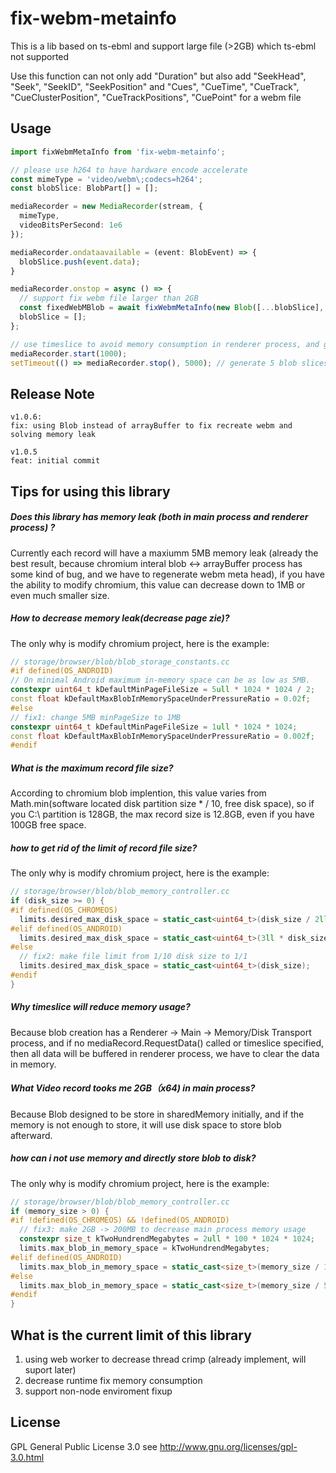# fix-webm-metainfo

This is a lib based on ts-ebml and support large file (>2GB) which ts-ebml not supported

Use this function can not only add "Duration" but also add "SeekHead", "Seek", "SeekID", "SeekPosition" and "Cues", "CueTime", "CueTrack", "CueClusterPosition", "CueTrackPositions", "CuePoint" for a webm file
## Usage

```typescript
import fixWebmMetaInfo from 'fix-webm-metainfo';

// please use h264 to have hardware encode accelerate
const mimeType = 'video/webm\;codecs=h264';
const blobSlice: BlobPart[] = [];

mediaRecorder = new MediaRecorder(stream, {
  mimeType,
  videoBitsPerSecond: 1e6
});

mediaRecorder.ondataavailable = (event: BlobEvent) => {
  blobSlice.push(event.data);
}

mediaRecorder.onstop = async () => {
  // support fix webm file larger than 2GB
  const fixedWebMBlob = await fixWebmMetaInfo(new Blob([...blobSlice], { type: mimeType }));
  blobSlice = [];
};

// use timeslice to avoid memory consumption in renderer process, and generate blob size each second
mediaRecorder.start(1000);
setTimeout(() => mediaRecorder.stop(), 5000); // generate 5 blob slices

```

## Release Note

```
v1.0.6:
fix: using Blob instead of arrayBuffer to fix recreate webm and solving memory leak

v1.0.5
feat: initial commit
```

## Tips for using this library

##### Does this library has memory leak (both in main process and renderer process) ?

Currently each record will have a maxiumm 5MB memory leak (already the best result, because chromium interal blob <-> arrayBuffer process has some kind of bug, and we have to regenerate webm meta head), if you have the ability to modify chromium, this value can decrease down to  1MB or even much smaller size.

##### How to decrease memory leak(decrease page zie)?

The only why is modify chromium project, here is the example:

```c++
// storage/browser/blob/blob_storage_constants.cc
#if defined(OS_ANDROID)
// On minimal Android maximum in-memory space can be as low as 5MB.
constexpr uint64_t kDefaultMinPageFileSize = 5ull * 1024 * 1024 / 2;
const float kDefaultMaxBlobInMemorySpaceUnderPressureRatio = 0.02f;
#else
// fix1: change 5MB minPageSize to 1MB
constexpr uint64_t kDefaultMinPageFileSize = 1ull * 1024 * 1024;
const float kDefaultMaxBlobInMemorySpaceUnderPressureRatio = 0.002f;
#endif
```

##### What is the maximum record file size?

According to chromium blob implention, this value varies from Math.min(software located disk partition size * / 10, free disk space), so if you C:\ partition is 128GB, the max record size is 12.8GB, even if you have 100GB free space.

##### how to get rid of the limit of record file size?

The only why is modify chromium project, here is the example:

```c++
// storage/browser/blob/blob_memory_controller.cc
if (disk_size >= 0) {
#if defined(OS_CHROMEOS)
  limits.desired_max_disk_space = static_cast<uint64_t>(disk_size / 2ll);
#elif defined(OS_ANDROID)
  limits.desired_max_disk_space = static_cast<uint64_t>(3ll * disk_size / 50);
#else
  // fix2: make file limit from 1/10 disk size to 1/1
  limits.desired_max_disk_space = static_cast<uint64_t>(disk_size);
#endif
}
```

##### Why timeslice will reduce memory usage?

Because blob creation has a Renderer -> Main -> Memory/Disk Transport process, and if no mediaRecord.RequestData() called or timeslice specified, then all data will be buffered in renderer process, we have to clear the data in memory.

##### What Video record tooks me 2GB（x64) in main process?

Because Blob designed to be store in sharedMemory initially, and if the memory is not enough to store, it will use disk space to store blob afterward.

##### how can i not use memory and directly store blob to disk?

The only why is modify chromium project, here is the example:

```c++
// storage/browser/blob/blob_memory_controller.cc
if (memory_size > 0) {
#if !defined(OS_CHROMEOS) && !defined(OS_ANDROID)
  // fix3: make 2GB -> 200MB to decrease main process memory usage
  constexpr size_t kTwoHundrendMegabytes = 2ull * 100 * 1024 * 1024;
  limits.max_blob_in_memory_space = kTwoHundrendMegabytes;
#elif defined(OS_ANDROID)
  limits.max_blob_in_memory_space = static_cast<size_t>(memory_size / 100ll);
#else
  limits.max_blob_in_memory_space = static_cast<size_t>(memory_size / 5ll);
#endif
}
```

## What is the current limit of this library
1. using web worker to decrease thread crimp (already implement, will suport later)
2. decrease runtime fix memory consumption
3. support non-node enviroment fixup

## License

GPL General Public License 3.0 see http://www.gnu.org/licenses/gpl-3.0.html

